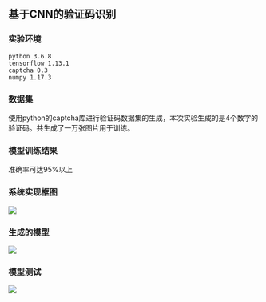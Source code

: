## 基于CNN的验证码识别
### 实验环境
```
python 3.6.8
tensorflow 1.13.1
captcha 0.3
numpy 1.17.3
```
### 数据集
使用python的captcha库进行验证码数据集的生成，本次实验生成的是4个数字的验证码。共生成了一万张图片用于训练。

### 模型训练结果
准确率可达95%以上
### 系统实现框图
![](https://github.com/scusec/Data-Mining-for-Cybersecurity/blob/master/Homework/2019/Task8/5/screen/system.png)

### 生成的模型
![](https://github.com/scusec/Data-Mining-for-Cybersecurity/blob/master/Homework/2019/Task8/5/screen/1.png)

### 模型测试
![](https://github.com/scusec/Data-Mining-for-Cybersecurity/blob/master/Homework/2019/Task8/5/screen/test.png)


